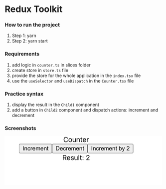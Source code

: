 # Redux Toolkit

### How to run the project

1. Step 1: yarn
2. Step 2: yarn start

### Requirements

1. add logic in `counter.ts` in slices folder
2. create store in `store.ts` file
3. provide the store for the whole application in the `index.tsx` file
4. use the `useSelector` and `useDispatch` in the `Counter.tsx` file

### Practice syntax

1. display the result in the `Child1` component
2. add a button in `Child2` component and dispatch actions: increment and decrement

### Screenshots

![](./screenshots/redux.png)
